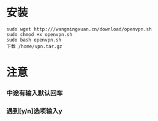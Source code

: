 # 安装

```
sudo wget http:///wangmingxuan.cn/download/openvpn.sh
sudo chmod +x openvpn.sh
sudo bash openvpn.sh
下载 /home/vpn.tar.gz
```
# 注意

### 中途有输入默认回车

### 遇到[y/n]选项输入y



